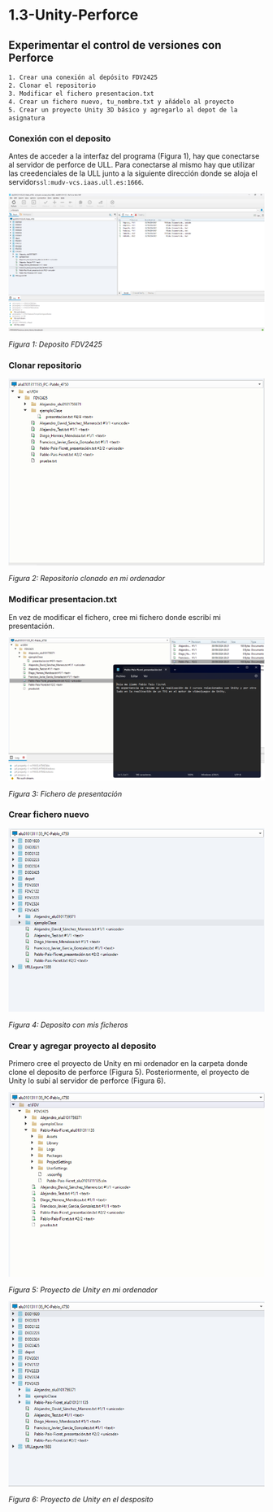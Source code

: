 # 1.3-Unity-Perforce
## Experimentar el control de versiones con Perforce
    1. Crear una conexión al depósito FDV2425
    2. Clonar el repositorio
    3. Modificar el fichero presentacion.txt
    4. Crear un fichero nuevo, tu_nombre.txt y añádelo al proyecto
    5. Crear un proyecto Unity 3D básico y agregarlo al depot de la asignatura

### Conexión con el deposito

Antes de acceder a la interfaz del programa (Figura 1), hay que conectarse al servidor de perforce de ULL. Para conectarse al mismo hay que utilizar las creedenciales de la ULL junto a la siguiente dirección donde se aloja el servidor```ssl:mudv-vcs.iaas.ull.es:1666```.

![alt text](images/1.png)

*Figura 1: Deposito FDV2425*

### Clonar repositorio

![alt text](images/2.png)

*Figura 2: Repositorio clonado en mi ordenador*

### Modificar presentacion.txt

En vez de modificar el fichero, cree mi fichero donde escribí mi presentación.

![alt text](images/3.png)

*Figura 3: Fichero de presentación*

### Crear fichero nuevo

![alt text](images/4.png)

*Figura 4: Deposito con mis ficheros*

### Crear y agregar proyecto al deposito

Primero cree el proyecto de Unity en mi ordenador en la carpeta donde clone el deposito de perforce (Figura 5). Posteriormente, el proyecto de Unity lo subí al servidor de perforce (Figura 6).

![alt text](images/5.png)

*Figura 5: Proyecto de Unity en mi ordenador*

![alt text](images/6.png)

*Figura 6: Proyecto de Unity en el desposito*
